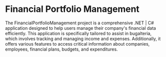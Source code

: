 # Financial Portfolio Management
The FinancialPortfolioManagement project is a comprehensive .NET | C# application designed to help users manage their company's financial data efficiently. 
This application is specifically tailored to assist in bugalteria, which involves tracking and managing income and expenses. 
Additionally, it offers various features to access critical information about companies, employees, financial plans, budgets, and expenditures.
